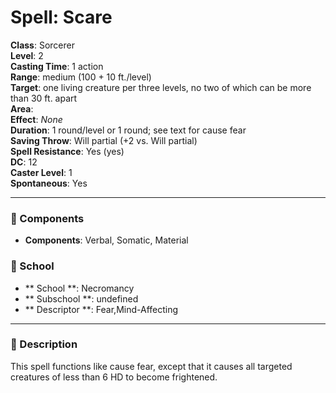 
# Spell: Scare
**Class**: Sorcerer  
**Level**: 2  
**Casting Time**: 1 action  
**Range**: medium (100 + 10 ft./level)  
**Target**: one living creature per three levels, no two of which can be more than 30 ft. apart  
**Area**:   
**Effect**: _None_  
**Duration**: 1 round/level or 1 round; see text for cause fear  
**Saving Throw**: Will partial (+2 vs. Will partial)  
**Spell Resistance**: Yes (yes)  
**DC**: 12  
**Caster Level**: 1  
**Spontaneous**: Yes

---

### 🔮 Components
- **Components**: Verbal, Somatic, Material

### 🏫 School
- ** School **: Necromancy
- ** Subschool **: undefined
- ** Descriptor **: Fear,Mind-Affecting
---

### 📜 Description
This spell functions like cause fear, except that it causes all targeted creatures of less than 6 HD to become frightened.
